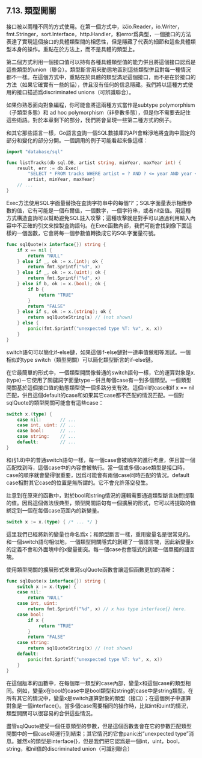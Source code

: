 ## 7.13. 類型開關

接口被以兩種不同的方式使用。在第一個方式中，以io.Reader，io.Writer，fmt.Stringer，sort.Interface，http.Handler，和error爲典型，一個接口的方法表達了實現這個接口的具體類型間的相思性，但是隱藏了代表的細節和這些具體類型本身的操作。重點在於方法上，而不是具體的類型上。

第二個方式利用一個接口值可以持有各種具體類型值的能力併且將這個接口認爲是這些類型的union（聯合）。類型斷言用來動態地區别這些類型併且對每一種情況都不一樣。在這個方式中，重點在於具體的類型滿足這個接口，而不是在於接口的方法（如果它確實有一些的話），併且沒有任何的信息隱藏。我們將以這種方式使用的接口描述爲discriminated unions（可辨識聯合）。

如果你熟悉面向對象編程，你可能會將這兩種方式當作是subtype polymorphism（子類型多態）和 ad hoc polymorphism（非參數多態），但是你不需要去記住這些術語。對於本章剩下的部分，我們將會呈現一些第二種方式的例子。

和其它那些語言一樣，Go語言査詢一個SQL數據庫的API會榦淨地將査詢中固定的部分和變化的部分分開。一個調用的例子可能看起來像這樣：

```go
import "database/sql"

func listTracks(db sql.DB, artist string, minYear, maxYear int) {
    result, err := db.Exec(
        "SELECT * FROM tracks WHERE artist = ? AND ? <= year AND year <= ?",
        artist, minYear, maxYear)
    // ...
}
```

Exec方法使用SQL字面量替換在査詢字符串中的每個'?'；SQL字面量表示相應參數的值，它有可能是一個布爾值，一個數字，一個字符串，或者nil空值。用這種方式構造査詢可以幫助避免SQL註入攻擊；這種攻擊就是對手可以通過利用輸入內容中不正確的引文來控製査詢語句。在Exec函數內部，我們可能會找到像下面這樣的一個函數，它會將每一個參數值轉換成它的SQL字面量符號。

```go
func sqlQuote(x interface{}) string {
    if x == nil {
        return "NULL"
    } else if _, ok := x.(int); ok {
        return fmt.Sprintf("%d", x)
    } else if _, ok := x.(uint); ok {
        return fmt.Sprintf("%d", x)
    } else if b, ok := x.(bool); ok {
        if b {
            return "TRUE"
        }
        return "FALSE"
    } else if s, ok := x.(string); ok {
        return sqlQuoteString(s) // (not shown)
    } else {
        panic(fmt.Sprintf("unexpected type %T: %v", x, x))
    }
}
```

switch語句可以簡化if-else鏈，如果這個if-else鏈對一連串值做相等測試。一個相似的type switch（類型開關）可以簡化類型斷言的if-else鏈。

在它最簡單的形式中，一個類型開關像普通的switch語句一樣，它的運算對象是x.(type)－它使用了關鍵詞字面量type－併且每個case有一到多個類型。一個類型開關基於這個接口值的動態類型使一個多路分支有效。這個nil的case和if x == nil匹配，併且這個default的case和如果其它case都不匹配的情況匹配。一個對sqlQuote的類型開關可能會有這些case：

```go
switch x.(type) {
    case nil:       // ...
    case int, uint: // ...
    case bool:      // ...
    case string:    // ...
    default:        // ...
}
```

和(§1.8)中的普通switch語句一樣，每一個case會被順序的進行考慮，併且當一個匹配找到時，這個case中的內容會被執行。當一個或多個case類型是接口時，case的順序就會變得很重要，因爲可能會有兩個case同時匹配的情況。default case相對其它case的位置是無所謂的。它不會允許落空發生。

註意到在原來的函數中，對於bool和string情況的邏輯需要通過類型斷言訪問提取的值。因爲這個做法很典型，類型開關語句有一個擴展的形式，它可以將提取的值綁定到一個在每個case范圍內的新變量。

```go
switch x := x.(type) { /* ... */ }
```

這里我們已經將新的變量也命名爲x；和類型斷言一樣，重用變量名是很常見的。和一個switch語句相似地，一個類型開關隱式的創建了一個語言塊，因此新變量x的定義不會和外面塊中的x變量衝突。每一個case也會隱式的創建一個單獨的語言塊。

使用類型開關的擴展形式來重寫sqlQuote函數會讓這個函數更加的清晰：

```go
func sqlQuote(x interface{}) string {
    switch x := x.(type) {
    case nil:
        return "NULL"
    case int, uint:
        return fmt.Sprintf("%d", x) // x has type interface{} here.
    case bool:
        if x {
            return "TRUE"
        }
        return "FALSE"
    case string:
        return sqlQuoteString(x) // (not shown)
    default:
        panic(fmt.Sprintf("unexpected type %T: %v", x, x))
    }
}
```

在這個版本的函數中，在每個單一類型的case內部，變量x和這個case的類型相同。例如，變量x在bool的case中是bool類型和string的case中是string類型。在所有其它的情況中，變量x是switch運算對象的類型（接口）；在這個例子中運算對象是一個interface{}。當多個case需要相同的操作時，比如int和uint的情況，類型開關可以很容易的合併這些情況。

盡管sqlQuote接受一個任意類型的參數，但是這個函數隻會在它的參數匹配類型開關中的一個case時運行到結束；其它情況的它會panic出“unexpected type”消息。雖然x的類型是interface{}，但是我們把它認爲是一個int，uint，bool，string，和nil值的discriminated union（可識别聯合）
